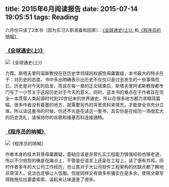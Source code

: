 title: 2015年6月阅读报告
date: 2015-07-14 19:05:51
tags: Reading
---
六月份只读了2本书（因为实习入职准备和回家）：[《全球通史(上)》](http://book.douban.com/subject/1922216/)和[《程序员的呐喊》](http://book.douban.com/subject/25884108/)

<!-- more -->

### [《全球通史(上)》](http://book.douban.com/subject/1922216/)

![《全球通史(上)》](http://img3.douban.com/lpic/s1943290.jpg)

力荐。斯塔夫里阿诺斯教授在在历史学领域的权威性毋庸置疑，本书最大的特点在于：对历史的态度。书中多出明确表示出历史不仅仅只是过去发生的一些事情而已，历史是对今天的启发，而且在每一章的正文结束后，斯塔夫里阿诺斯教授都专门写了一小节关于这段历史对于今天的意义。同时，这本书的难点在于作者旨在完全一本贯穿人类起源时代到20世纪末的世界通史，所以在很多地方都力求精简篇幅，很多作者没有着墨的地方，就需要另外的背景资料来填充，才能使全书充分立体。所以读这套书的时候，你还不光是在读这一套书，其实你是在经历一场很宏大的历史洗礼，请保持你的谷歌和维基百科连接通畅。

### [《程序员的呐喊》](http://book.douban.com/subject/25884108/)

![《程序员的呐喊》](http://img3.douban.com/lpic/s27460020.jpg)

作者本身的技术背景毋庸置疑，基础应该是非常扎实工程能力够强经验也够老道，所以不少抱怨的确是在痛点上，不管是在语言上还是在工程上，读了很有共鸣。同时作者多年的大公司工作经历，也让其对于大公司软件工程架构的优缺点都了解地非常深入，说法也足够让人信服。但是同样又有很多牢骚实在是多余，使得文章写得拖拖拉拉婆婆索索，读起来让味道差了很多。